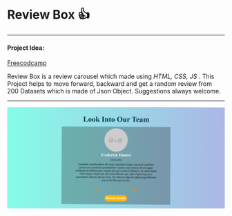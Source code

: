 # Review Box :thumbsup:

---

#### Project Idea:

[Freecodcamp](https://www.freecodecamp.org/news/javascript-projects-for-beginners/#how-to-create-a-review-carousel)

Review Box is a review carousel which made using _HTML, CSS, JS_ . This Project helps to move forward, backward and get a random review from 200 Datasets which is made of Json Object.
Suggestions always welcome.

---

![Preview](./preview.png)
